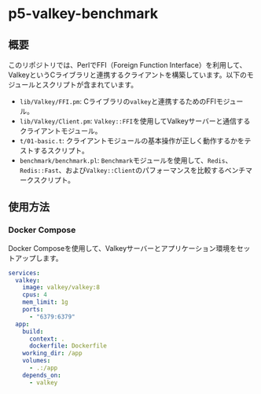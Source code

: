 # p5-valkey-benchmark

## 概要
このリポジトリでは、PerlでFFI（Foreign Function Interface）を利用して、ValkeyというCライブラリと連携するクライアントを構築しています。以下のモジュールとスクリプトが含まれています。

- `lib/Valkey/FFI.pm`: Cライブラリの`valkey`と連携するためのFFIモジュール。
- `lib/Valkey/Client.pm`: `Valkey::FFI`を使用してValkeyサーバーと通信するクライアントモジュール。
- `t/01-basic.t`: クライアントモジュールの基本操作が正しく動作するかをテストするスクリプト。
- `benchmark/benchmark.pl`: `Benchmark`モジュールを使用して、`Redis`、`Redis::Fast`、および`Valkey::Client`のパフォーマンスを比較するベンチマークスクリプト。

## 使用方法
### Docker Compose
Docker Composeを使用して、Valkeyサーバーとアプリケーション環境をセットアップします。

```yaml
services:
  valkey:
    image: valkey/valkey:8
    cpus: 4
    mem_limit: 1g
    ports:
      - "6379:6379"
  app:
    build:
      context: .
      dockerfile: Dockerfile
    working_dir: /app
    volumes:
      - .:/app
    depends_on:
      - valkey
```
